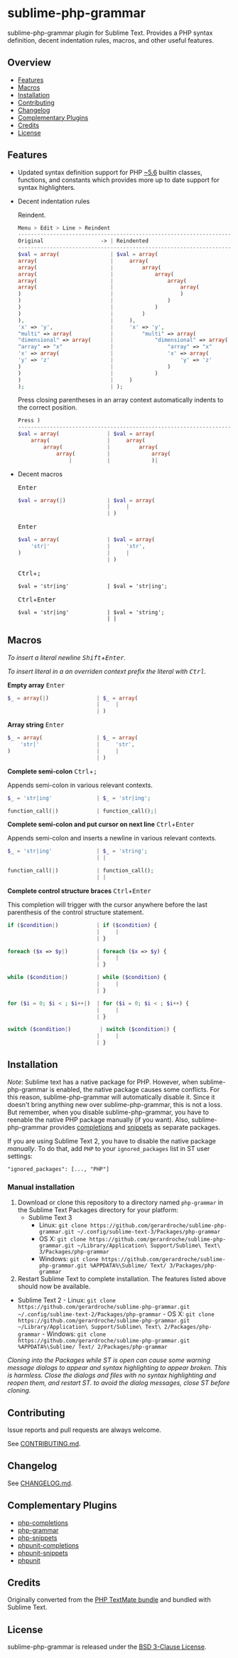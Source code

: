 # sublime-php-grammar

sublime-php-grammar plugin for Sublime Text. Provides a PHP syntax definition, decent indentation rules, macros, and other useful features.

## Overview

* [Features](#features)
* [Macros](#macros)
* [Installation](#installation)
* [Contributing](#contributing)
* [Changelog](#changelog)
* [Complementary Plugins](#complementary-plugins)
* [Credits](#credits)
* [License](#license)

## Features

* Updated syntax definition support for PHP [~5.6][semver] builtin classes, functions, and constants which provides more up to date support for syntax highlighters.
* Decent indentation rules

    Reindent.

    ```php
    Menu > Edit > Line > Reindent
    ---------------------------------------------------------------------
    Original                  -> | Reindented
    ---------------------------------------------------------------------
    $val = array(                | $val = array(
    array(                       |     array(
    array(                       |         array(
    array(                       |             array(
    array(                       |                 array(
    array(                       |                     array(
    )                            |                     )
    )                            |                 )
    )                            |             )
    )                            |         )
    ),                           |     ),
    'x' => 'y',                  |     'x' => 'y',
    "multi" => array(            |         "multi" => array(
    "dimensional" => array(      |             "dimensional" => array(
    "array" => "x"               |                 "array" => "x"
    'x' => array(                |                 'x' => array(
    'y' => 'z'                   |                     'y' => 'z'
    )                            |                 )
    )                            |             )
    )                            |     )
    );                           | );
    ```

    Press closing parentheses in an array context automatically indents to the correct position.

    ```php
    Press )
    ---------------------------------------------------------------------
    $val = array(               | $val = array(
        array(                  |     array(
            array(              |         array(
                array(          |             array(
                    |           |             )|
    ```

* Decent macros

    <kbd>Enter</kbd>

    ```php
    $val = array(|)             | $val = array(
                                |     |
                                | )
    ```

    <kbd>Enter</kbd>

    ```php
    $val = array(               | $val = array(
        'str|'                  |     'str',
    )                           |     |
                                | )
    ```

    <kbd>Ctrl</kbd>+<kbd>;</kbd>

    ```
    $val = 'str|ing'            | $val = 'str|ing';
    ```

    <kbd>Ctrl</kbd>+<kbd>Enter</kbd>

    ```
    $val = 'str|ing'            | $val = 'string';
                                | |
    ```

## Macros

*To insert a literal newline <kbd>Shift</kbd>+<kbd>Enter</kbd>.*

*To insert literal in a an overriden context prefix the literal with <kbd>Ctrl</kbd>.*

**Empty array** <kbd>Enter</kbd>

```php
$_ = array(|)               | $_ = array(
                            |     |
                            | )
```

**Array string** <kbd>Enter</kbd>

```php
$_ = array(                 | $_ = array(
    'str|'                  |     'str',
)                           |     |
                            | )
```

**Complete semi-colon** <kbd>Ctrl</kbd>+<kbd>;</kbd>

Appends semi-colon in various relevant contexts.

```php
$_ = 'str|ing'              | $_ = 'str|ing';

function_call(|)            | function_call();|
```

**Complete semi-colon and put cursor on next line** <kbd>Ctrl</kbd>+<kbd>Enter</kbd>

Appends semi-colon and inserts a newline in various relevant contexts.

```php
$_ = 'str|ing'              | $_ = 'string';
                            | |

function_call(|)            | function_call();
                            | |
```

**Complete control structure braces** <kbd>Ctrl</kbd>+<kbd>Enter</kbd>

This completion will trigger with the cursor anywhere before the last parenthesis of the control structure statement.

```php
if ($condition|)            | if ($condition) {
                            |     |
                            | }

foreach ($x => $y|)         | foreach ($x => $y) {
                            |     |
                            | }

while ($condition|)         | while ($condition) {
                            |     |
                            | }

for ($i = 0; $i < ; $i++|)  | for ($i = 0; $i < ; $i++) {
                            |     |
                            | }

switch ($condition|)         | switch ($condition|) {
                            |     |
                            | }
```


## Installation

_Note_: Sublime text has a native package for PHP. However, when sublime-php-grammar is enabled, the native package causes some conflicts. For this reason, sublime-php-grammar will automatically disable it. Since it doesn't bring anything new over sublime-php-grammar, this is not a loss. But remember, when you disable sublime-php-grammar, you have to reenable the native PHP package manually (if you want). Also, sublime-php-grammar provides [completions][php-completions] and [snippets][php-snippets] as separate packages.

If you are using Sublime Text 2, you have to disable the native package _manually_. To do that, add `PHP` to your `ignored_packages` list in ST user settings:

```
"ignored_packages": [..., "PHP"]
```

### Manual installation

1. Download or clone this repository to a directory named `php-grammar` in the Sublime Text Packages directory for your platform:
    * Sublime Text 3
        - Linux: `git clone https://github.com/gerardroche/sublime-php-grammar.git ~/.config/sublime-text-3/Packages/php-grammar`
        - OS X: `git clone https://github.com/gerardroche/sublime-php-grammar.git ~/Library/Application\ Support/Sublime\ Text\ 3/Packages/php-grammar`
        - Windows: `git clone https://github.com/gerardroche/sublime-php-grammar.git %APPDATA%\Sublime/ Text/ 3/Packages/php-grammar`
2. Restart Sublime Text to complete installation. The features listed above should now be available.
  * Sublime Text 2
        - Linux: `git clone https://github.com/gerardroche/sublime-php-grammar.git ~/.config/sublime-text-2/Packages/php-grammar`
        - OS X: `git clone https://github.com/gerardroche/sublime-php-grammar.git ~/Library/Application\ Support/Sublime\ Text\ 2/Packages/php-grammar`
        - Windows: `git clone https://github.com/gerardroche/sublime-php-grammar.git %APPDATA%\Sublime/ Text/ 2/Packages/php-grammar`

*Cloning into the Packages while ST is open can cause some warning message dialogs to appear and syntax highlighting to appear broken. This is harmless. Close the dialogs and files with no syntax highlighting and reopen them, and  restart ST. to avoid the dialog messages, close ST before cloning.*

## Contributing

Issue reports and pull requests are always welcome.

See [CONTRIBUTING.md](CONTRIBUTING.md).

## Changelog

See [CHANGELOG.md](CHANGELOG.md).

## Complementary Plugins

* [php-completions]
* [php-grammar]
* [php-snippets]
* [phpunit-completions]
* [phpunit-snippets]
* [phpunit]

## Credits

Originally converted from the [PHP TextMate bundle](https://github.com/textmate/php.tmbundle) and bundled with Sublime Text.

## License

sublime-php-grammar is released under the [BSD 3-Clause License][license].

[license]: LICENSE
[Package Control]: https://packagecontrol.io
[php-completions]: https://github.com/gerardroche/sublime-phpck
[php-fig]: http://www.php-fig.org
[php-grammar]: https://github.com/gerardroche/sublime-php-grammar
[php-snippets]: https://github.com/gerardroche/sublime-php-snippets
[phpunit-completions]: https://github.com/gerardroche/sublime-phpunitck
[phpunit-snippets]: https://github.com/gerardroche/sublime-phpunit-snippets
[phpunit]: https://github.com/gerardroche/sublime-phpunit
[semver]: http://semver.org
